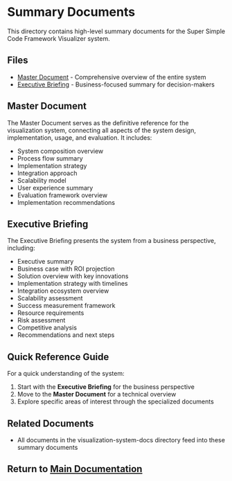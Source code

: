 # Summary Documents

This directory contains high-level summary documents for the Super Simple Code Framework Visualizer system.

## Files

- [Master Document](./visualization_system_master_document.md) - Comprehensive overview of the entire system
- [Executive Briefing](./visualization_system_executive_briefing.md) - Business-focused summary for decision-makers

## Master Document

The Master Document serves as the definitive reference for the visualization system, connecting all aspects of the system design, implementation, usage, and evaluation. It includes:

- System composition overview
- Process flow summary
- Implementation strategy
- Integration approach
- Scalability model
- User experience summary
- Evaluation framework overview
- Implementation recommendations

## Executive Briefing

The Executive Briefing presents the system from a business perspective, including:

- Executive summary
- Business case with ROI projection
- Solution overview with key innovations
- Implementation strategy with timelines
- Integration ecosystem overview
- Scalability assessment
- Success measurement framework
- Resource requirements
- Risk assessment
- Competitive analysis
- Recommendations and next steps

## Quick Reference Guide

For a quick understanding of the system:

1. Start with the **Executive Briefing** for the business perspective
2. Move to the **Master Document** for a technical overview
3. Explore specific areas of interest through the specialized documents

## Related Documents

- All documents in the visualization-system-docs directory feed into these summary documents

## Return to [Main Documentation](../README.md)